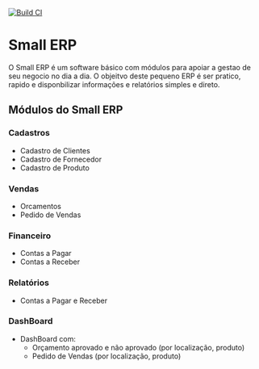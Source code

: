 [![Build CI](https://github.com/paulinhoart/small-erp-backend/workflows/Build%20CI/badge.svg)](https://github.com/paulinhoart/small-erp-backend/actions)

# Small ERP
O Small ERP é um software básico com módulos para apoiar a gestao de seu negocio no dia a dia.
O objeitvo deste pequeno ERP é ser pratico, rapido e disponbilizar informações e relatórios simples e direto.

## Módulos do Small ERP

### Cadastros
* Cadastro de Clientes
* Cadastro de Fornecedor
* Cadastro de Produto

### Vendas
* Orcamentos
* Pedido de Vendas

### Financeiro
* Contas a Pagar
* Contas a Receber

### Relatórios
* Contas a Pagar e Receber

### DashBoard
* DashBoard com:
    * Orçamento aprovado e não aprovado (por localização, produto)
    * Pedido de Vendas (por localização, produto)
